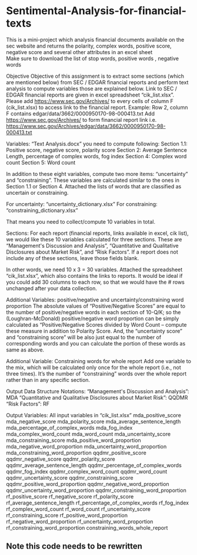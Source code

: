 # Sentimental-Analysis-for-financial-texts
This is a mini-project which analysis financial documents available on the sec website and returns the polarity, complex words, positive score, negative score and several other attributes in an excel sheet  
Make sure to download the list of stop words, positive words , negative words




Objective
Objective of this assignment is to extract some sections (which are mentioned below) from SEC / EDGAR financial reports and perform text analysis to compute variables those are explained below. Link to SEC / EDGAR financial reports are given in excel spreadsheet “cik_list.xlsx”. 
Please add https://www.sec.gov/Archives/ to every cells of column F (cik_list.xlsx) to access link to the financial report. 
Example: Row 2, column F contains edgar/data/3662/0000950170-98-000413.txt
Add https://www.sec.gov/Archives/ to form financial report link i.e. 
https://www.sec.gov/Archives/edgar/data/3662/0000950170-98-000413.txt 

Variables:
“Text Analysis.docx” you need to compute following: 
Section 1.1: Positive score, negative score, polarity score
Section 2: Average Sentence Length, percentage of complex words, fog index
Section 4: Complex word count
Section 5: Word count
 
In addition to these eight variables, compute two more items: “uncertainty” and “constraining”. These variables are calculated similar to the ones in Section 1.1 or Section 4. Attached the lists of words that are classified as uncertain or constraining.
 
For uncertainty: “uncertainty_dictionary.xlsx”
For constraining: “constraining_dictionary.xlsx”
 
That means you need to collect/compute 10 variables in total.
 
Sections:
For each report (financial reports, links available in excel, cik list), we would like these 10 variables calculated for three sections. These are 
“Management's Discussion and Analysis”, 
“Quantitative and Qualitative Disclosures about Market Risk”, and 
“Risk Factors”. 
If a report does not include any of these sections, leave those fields blank.
 
In other words, we need 10 x 3 = 30 variables.
Attached the spreadsheet “cik_list.xlsx”, which also contains the links to reports. It would be ideal if you could add 30 columns to each row, so that we would have the # rows unchanged after your data collection.

Additional Variables: positive/negative and uncertainty/constraining word proportion 
The absolute values of “Positive/Negative Scores” are equal to the number of positive/negative words in each section of 10-Q/K; so the (Loughran-McDonald) positive/negative word proportion can be simply calculated as “Positive/Negative Scores divided by Word Count – compute these measure in addition to Polarity Score.  And, the “uncertainty score” and “constraining score” will be also just equal to the number of corresponding words and you can calculate the portion of these words as same as above.  
 
Additional Variable: Constraining words for whole report
Add one variable to the mix, which will be calculated only once for the whole report (i.e., not three times). It’s the number of “constraining” words over the whole report rather than in any specific section.

Output Data Structure
Notations: 
“Management's Discussion and Analysis”: MDA
“Quantitative and Qualitative Disclosures about Market Risk”: QQDMR
“Risk Factors”: RF

Output Variables: 
All input variables in “cik_list.xlsx”
mda_positive_score
mda_negative_score
mda_polarity_score
mda_average_sentence_length
mda_percentage_of_complex_words
mda_fog_index
mda_complex_word_count
mda_word_count
mda_uncertainty_score
mda_constraining_score
mda_positive_word_proportion
mda_negative_word_proportion
mda_uncertainty_word_proportion
mda_constraining_word_proportion
qqdmr_positive_score
qqdmr_negative_score
qqdmr_polarity_score
qqdmr_average_sentence_length
qqdmr_percentage_of_complex_words
qqdmr_fog_index
qqdmr_complex_word_count
qqdmr_word_count
qqdmr_uncertainty_score
qqdmr_constraining_score
qqdmr_positive_word_proportion
qqdmr_negative_word_proportion
qqdmr_uncertainty_word_proportion
qqdmr_constraining_word_proportion
rf_positive_score
rf_negative_score
rf_polarity_score
rf_average_sentence_length
rf_percentage_of_complex_words
rf_fog_index
rf_complex_word_count
rf_word_count
rf_uncertainty_score
rf_constraining_score
rf_positive_word_proportion
rf_negative_word_proportion
rf_uncertainty_word_proportion
rf_constraining_word_proportion
constraining_words_whole_report

## Note this code needs to be rewritten
